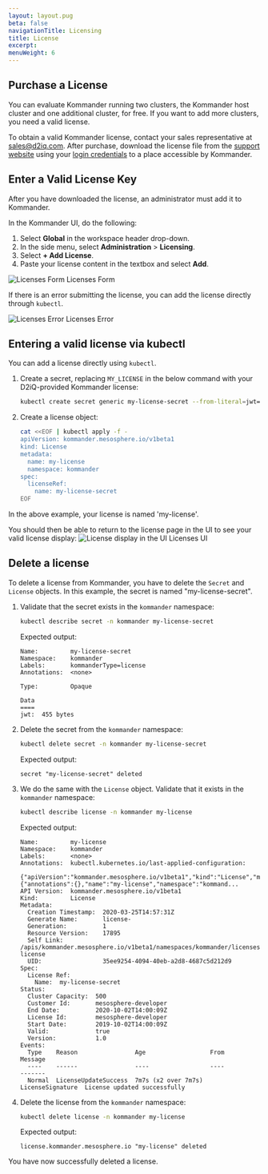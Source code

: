 ```yaml
---
layout: layout.pug
beta: false
navigationTitle: Licensing
title: License
excerpt:
menuWeight: 6
---
```


## Purchase a License

You can evaluate Kommander running two clusters, the Kommander host cluster and one additional cluster, for free. If you want to add more clusters, you need a valid license.

To obtain a valid Kommander license, contact your sales representative at <sales@d2iq.com>. After purchase, download the license file from the [support website][support-downloads] using your [login credentials][support-creds] to a place accessible by Kommander.

## Enter a Valid License Key

After you have downloaded the license, an administrator must add it to Kommander.

In the Kommander UI, do the following:

1. Select **Global** in the workspace header drop-down.
1. In the side menu, select **Administration** > **Licensing**.
1. Select **+ Add License**.
1. Paste your license content in the textbox and select **Add**.

![Licenses Form](/dkp/kommander/1.4/img/Licenses-form.png)
Licenses Form

If there is an error submitting the license, you can add the license directly through `kubectl`.

![Licenses Error](/dkp/kommander/1.4/img/Licenses-error.png)
Licenses Error

## Entering a valid license via kubectl

You can add a license directly using `kubectl`.

1. Create a secret, replacing `MY_LICENSE` in the below command with your D2iQ-provided Kommander license:

   ```bash
   kubectl create secret generic my-license-secret --from-literal=jwt=MY_LICENSE -n kommander
   ```

1. Create a license object:

   ```bash
   cat <<EOF | kubectl apply -f -
   apiVersion: kommander.mesosphere.io/v1beta1
   kind: License
   metadata:
     name: my-license
     namespace: kommander
   spec:
     licenseRef:
       name: my-license-secret
   EOF
   ```

In the above example, your license is named 'my-license'.

You should then be able to return to the license page in the UI to see your valid license display:
![License display in the UI](/dkp/kommander/1.4/img/license-ui-display.png)
Licenses UI

## Delete a license

To delete a license from Kommander, you have to delete the `Secret` and `License` objects. In this example, the secret is named "my-license-secret".

1. Validate that the secret exists in the `kommander` namespace:

   ```bash
   kubectl describe secret -n kommander my-license-secret
   ```

   Expected output:

   ```
   Name:         my-license-secret
   Namespace:    kommander
   Labels:       kommanderType=license
   Annotations:  <none>
   
   Type:         Opaque
   
   Data
   ====
   jwt:  455 bytes
   ```

1. Delete the secret from the `kommander` namespace:

   ```bash
   kubectl delete secret -n kommander my-license-secret
   ```

   Expected output:

   ```
   secret "my-license-secret" deleted
   ```

1. We do the same with the `License` object. Validate that it exists in the `kommander` namespace:

   ```bash
   kubectl describe license -n kommander my-license
   ```

   Expected output:

   ```
   Name:         my-license
   Namespace:    kommander
   Labels:       <none>
   Annotations:  kubectl.kubernetes.io/last-applied-configuration:
                   {"apiVersion":"kommander.mesosphere.io/v1beta1","kind":"License","metadata":{"annotations":{},"name":"my-license","namespace":"kommand...
   API Version:  kommander.mesosphere.io/v1beta1
   Kind:         License
   Metadata:
     Creation Timestamp:  2020-03-25T14:57:31Z
     Generate Name:       license-
     Generation:          1
     Resource Version:    17895
     Self Link:           /apis/kommander.mesosphere.io/v1beta1/namespaces/kommander/licenses/my-license
     UID:                 35ee9254-4094-40eb-a2d8-4687c5d212d9
   Spec:
     License Ref:
       Name:  my-license-secret
   Status:
     Cluster Capacity:  500
     Customer Id:       mesosphere-developer
     End Date:          2020-10-02T14:00:09Z
     License Id:        mesosphere-developer
     Start Date:        2019-10-02T14:00:09Z
     Valid:             true
     Version:           1.0
   Events:
     Type    Reason                Age                  From              Message
     ----    ------                ----                 ----              -------
     Normal  LicenseUpdateSuccess  7m7s (x2 over 7m7s)  LicenseSignature  License updated successfully
   ```

1. Delete the license from the `kommander` namespace:

   ```bash
   kubectl delete license -n kommander my-license
   ```

   Expected output:

   ```
   license.kommander.mesosphere.io "my-license" deleted
   ```

You have now successfully deleted a license.

[support-downloads]: https://support.d2iq.com/s/downloads
[support-creds]: https://support.d2iq.com/s/login/

